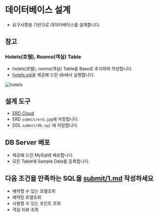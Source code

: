 # 데이터베이스 설계

* 요구사항을 기반으로 데이터베이스를 설계합니다.

## 참고

### Hotels(호텔), Rooms(객실) Table

* hotels(호텔), rooms(객실) Table을 Base로 추가하여 작성합니다.
* [hotels.sql](..%2Fhotels.sql)을 제공해 드린 db에서 실행합니다.

![hotels](./images/hotels.png)

## 설계 도구

* [ERD Cloud](https://www.erdcloud.com)
* ERD `submit/erd.jpg`에 저장합니다.
* DDL `submit/db.sql` 에 저장합니다.

## DB Server 배포

* 제공해 드린 MySql에 배포합니다.
* 모든 Table에 Sample Data를 등록합니다.

## 다음 조건을 만족하는 SQL을 [submit/1.md](./../../submit/1.md) 작성하세요

* 예약할 수 있는 호텔조회
* 예약된 호텔조회
* 사용할 수 있는 포인트 조회
* 객실 리뷰 조회
